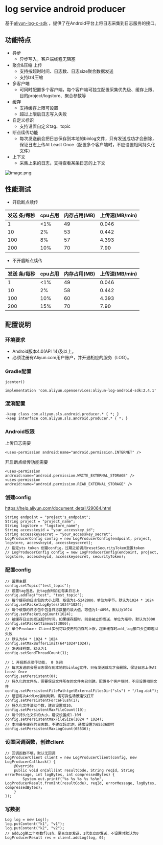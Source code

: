 # log service android producer

基于[aliyun-log-c-sdk](https://github.com/aliyun/aliyun-log-c-sdk/tree/persistent)
，提供了在Android平台上将日志采集到日志服务的接口。

## 功能特点

* 异步
    * 异步写入，客户端线程无阻塞
* 聚合&压缩 上传
    * 支持按超时时间、日志数、日志size聚合数据发送
    * 支持lz4压缩
* 多客户端
	* 可同时配置多个客户端，每个客户端可独立配置采集优先级、缓存上限、目的project/logstore、聚合参数等
* 缓存
    * 支持缓存上限可设置
    * 超过上限后日志写入失败
* 自定义标识
    * 支持设置自定义tag、topic
* 断点续传功能
    * 每次发送前会把日志保存到本地的binlog文件，只有发送成功才会删除，保证日志上传At Least Once（配置多个客户端时，不应设置相同持久化文件）
* 上下文
    * 采集上来的日志，支持查看某条日志的上下文

![image.png](https://test-lichao.oss-cn-hangzhou.aliyuncs.com/pic/099B6EC1-7305-4C18-A1CF-BA2CCD1FBDBC.png)

## 性能测试

* 开启断点续传

| 发送 条/每秒 | cpu占用 |  内存占用(MB) | 上传速(MB/min) |
| --- | --- | --- | --- |
| 1 | <1% | 49 | 0.046 |
| 10 | 2% | 53 | 0.442 |
| 100 | 8% | 57 | 4.393 |
| 200 | 10% | 70 | 7.90 |

* 不开启断点续传

| 发送 条/每秒 | cpu占用 |  内存占用(MB) | 上传速(MB/min) |
| --- | --- | --- | --- |
| 1 | <1% | 49 | 0.046 |
| 10 | 2% | 58 | 0.442 |
| 100 | 10% | 60 | 4.393 |
| 200 | 15% | 70 | 7.90 |

## 配置说明

### 环境要求
- Android版本4.0(API 14)及以上。
- 必须注册有Aliyun.com用户账户，并开通相应的服务（LOG）。

### Gradle配置
    jcenter()
```
implementation 'com.aliyun.openservices:aliyun-log-android-sdk:2.4.1'
```

### 混淆配置
```
-keep class com.aliyun.sls.android.producer.* { *; }
-keep interface com.aliyun.sls.android.producer.* { *; }
```

### Android权限

上传日志需要
```
<uses-permission android:name="android.permission.INTERNET" />
```

开启断点续传功能需要
```
<uses-permission android:name="android.permission.WRITE_EXTERNAL_STORAGE" />
<uses-permission android:name="android.permission.READ_EXTERNAL_STORAGE" />
```

### 创建config


https://help.aliyun.com/document_detail/29064.html

```
String endpoint = "project's_endpoint";
String project = "project_name";
String logstore = "logstore_name";
String accesskeyid = "your_accesskey_id";
String accesskeysecret = "your_accesskey_secret";
LogProducerConfig config = new LogProducerConfig(endpoint, project, logstore, accesskeyid, accesskeysecret);
// 指定sts token 创建config，过期之前调用resetSecurityToken重置token
// LogProducerConfig config = new LogProducerConfig(endpoint, project, logstore, accesskeyid, accesskeysecret, securityToken);
```

### 配置config
```
// 设置主题
config.setTopic("test_topic");
// 设置tag信息，此tag会附加在每条日志上
config.addTag("test", "test_topic");
// 每个缓存的日志包的大小上限，取值为1~5242880，单位为字节。默认为1024 * 1024
config.setPacketLogBytes(1024*1024);
// 每个缓存的日志包中包含日志数量的最大值，取值为1~4096，默认为1024
config.setPacketLogCount(1024);
// 被缓存日志的发送超时时间，如果缓存超时，则会被立即发送，单位为毫秒，默认为3000
config.setPacketTimeout(3000);
// 单个Producer Client实例可以使用的内存的上限，超出缓存时add_log接口会立即返回失败
// 默认为64 * 1024 * 1024
config.setMaxBufferLimit(64*1024*1024);
// 发送线程数，默认为1
config.setSendThreadCount(1);

// 1 开启断点续传功能， 0 关闭
// 每次发送前会把日志保存到本地的binlog文件，只有发送成功才会删除，保证日志上传At Least Once
config.setPersistent(0);
// 持久化的文件名，需要保证文件所在的文件夹已创建。配置多个客户端时，不应设置相同文件
config.setPersistentFilePath(getExternalFilesDir("sls") + "/log.dat");
// 是否每次AddLog强制刷新，高可靠性场景建议打开
config.setPersistentForceFlush(1);
// 持久化文件滚动个数，建议设置成10。
config.setPersistentMaxFileCount(10);
// 每个持久化文件的大小，建议设置成1-10M
config.setPersistentMaxFileSize(1024 * 1024);
// 本地最多缓存的日志数，不建议超过1M，通常设置为65536即可
config.setPersistentMaxLogCount(65536);
```

### 设置回调函数，创建client
```
// 回调函数不填，默认无回调
LogProducerClient client = new LogProducerClient(config, new LogProducerCallback() {
    @Override
    public void onCall(int resultCode, String reqId, String errorMessage, int logBytes, int compressedBytes) {
        System.out.printf("%s %s %s %s %s%n", LogProducerResult.fromInt(resultCode), reqId, errorMessage, logBytes, compressedBytes);
    }
});
```

### 写数据
```
Log log = new Log();
log.putContent("k1", "v1");
log.putContent("k2", "v2");
// addLog第二个参数flush，是否立即发送，1代表立即发送，不设置时默认为0
LogProducerResult res = client.addLog(log, 0);
```
